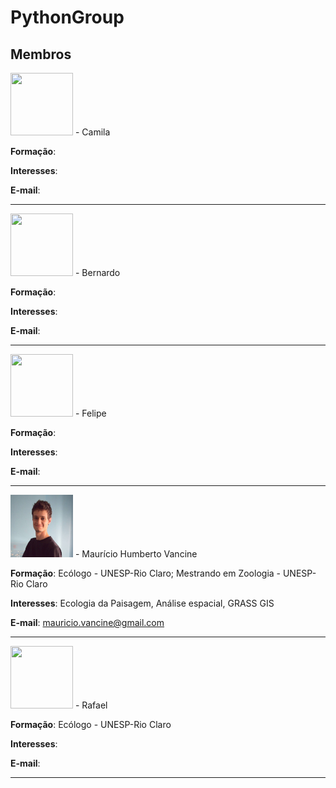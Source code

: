 # PythonGroup

## Membros 
<img src="" width="100" height="100">
- Camila  

  **Formação**: 
  
  **Interesses**: 
  
  **E-mail**: 

---

<img src="" width="100" height="100">
- Bernardo

  **Formação**: 
  
  **Interesses**: 
  
  **E-mail**: 
  
---

<img src="" width="100" height="100">
- Felipe  

  **Formação**: 
  
  **Interesses**: 
  
  **E-mail**: 

---
  
  <img src="https://github.com/LEEClab/SDMGroup/blob/master/members/mau.jpg" width="100" height="100">
- Maurício Humberto Vancine    

  **Formação**: Ecólogo - UNESP-Rio Claro; Mestrando em Zoologia - UNESP-Rio Claro
  
  **Interesses**: Ecologia da Paisagem, Análise espacial, GRASS GIS 
  
  **E-mail**: mauricio.vancine@gmail.com
  
  ---
  
  <img src="" width="100" height="100">
- Rafael  

  **Formação**: Ecólogo - UNESP-Rio Claro
  
  **Interesses**: 
  
  **E-mail**: 

---
